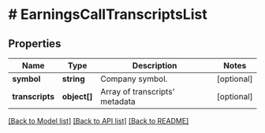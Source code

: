 # # EarningsCallTranscriptsList

## Properties

Name | Type | Description | Notes
------------ | ------------- | ------------- | -------------
**symbol** | **string** | Company symbol. | [optional] 
**transcripts** | **object[]** | Array of transcripts&#39; metadata | [optional] 

[[Back to Model list]](../../README.md#documentation-for-models) [[Back to API list]](../../README.md#documentation-for-api-endpoints) [[Back to README]](../../README.md)


